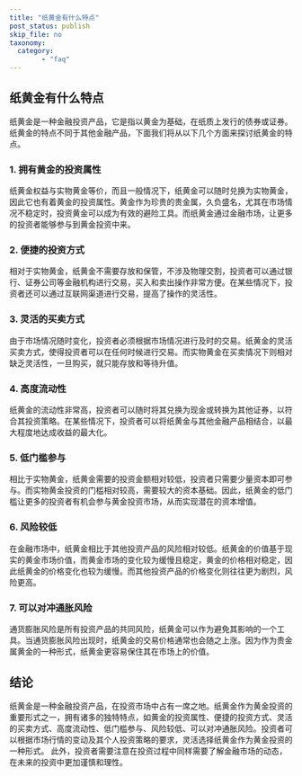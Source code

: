 ```yaml
---
title: "纸黄金有什么特点"
post_status: publish
skip_file: no
taxonomy:
  category:
        - "faq"
---
```


## 纸黄金有什么特点

纸黄金是一种金融投资产品，它是指以黄金为基础，在纸质上发行的债券或证券。纸黄金的特点不同于其他金融产品，下面我们将从以下几个方面来探讨纸黄金的特点。

### 1\. 拥有黄金的投资属性

纸黄金权益与实物黄金等价，而且一般情况下，纸黄金可以随时兑换为实物黄金，因此它也有着黄金的投资属性。黄金作为珍贵的贵金属，久负盛名，尤其在市场情况不稳定时，投资黄金可以成为有效的避险工具。而纸黄金通过金融市场，让更多的投资者能够参与到黄金投资中来。

### 2\. 便捷的投资方式

相对于实物黄金，纸黄金不需要存放和保管，不涉及物理交割，投资者可以通过银行、证券公司等金融机构进行交易，买入和卖出操作非常方便。在某些情况下，投资者还可以通过互联网渠道进行交易，提高了操作的灵活性。

### 3\. 灵活的买卖方式

由于市场情况随时变化，投资者必须根据市场情况进行及时的交易。纸黄金的灵活买卖方式，使得投资者可以在任何时候进行交易。而实物黄金在买卖情况下则相对缺乏灵活性，一旦购买，就只能存放和等待升值。

### 4\. 高度流动性

纸黄金的流动性非常高，投资者可以随时将其兑换为现金或转换为其他证券，以符合其投资策略。在某些情况下，投资者可以将纸黄金与其他金融产品相结合，以最大程度地达成收益的最大化。

### 5\. 低门槛参与

相比于实物黄金，纸黄金需要的投资金额相对较低，投资者只需要少量资本即可参与。而实物黄金投资的门槛相对较高，需要较大的资本基础。因此，纸黄金的低门槛让更多的投资者有机会参与黄金投资市场，从而实现潜在的资本增值。

### 6\. 风险较低

在金融市场中，纸黄金相比于其他投资产品的风险相对较低。纸黄金的价值基于现实的黄金市场价值，而黄金市场的变化较为缓慢且稳定，黄金的价格相对稳定，因此纸黄金的价格变化也较为缓慢。而其他投资产品的价格变化则往往更为剧烈，风险更高。

### 7\. 可以对冲通胀风险

通货膨胀风险是所有投资产品的共同风险，纸黄金可以作为避免其影响的一个工具。当通货膨胀风险出现时，纸黄金的交易价格通常也会随之上涨。因为作为贵金属黄金的一种形式，纸黄金更容易保住其在市场上的价值。

## 结论

纸黄金是一种金融投资产品，在投资市场中占有一席之地。纸黄金作为黄金投资的重要形式之一，拥有诸多的独特特点，如黄金的投资属性、便捷的投资方式、灵活的买卖方式、高度流动性、低门槛参与、风险较低、可以对冲通胀风险。投资者可以根据市场行情的变动及其个人投资策略的要求，灵活选择纸黄金作为黄金投资的一种形式。 此外，投资者需要注意在投资过程中同样需要了解金融市场的动态，在未来的投资中更加谨慎和理性。
